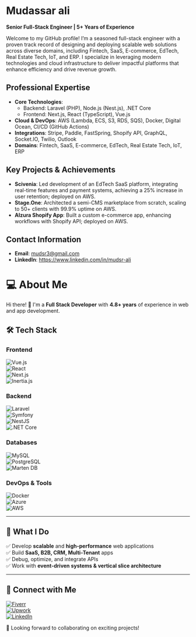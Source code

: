 # Mudassar ali  
**Senior Full-Stack Engineer | 5+ Years of Experience** 

Welcome to my GitHub profile! I’m a seasoned full-stack engineer with a proven track record of designing and deploying scalable web solutions across diverse domains, including Fintech, SaaS, E-commerce, EdTech, Real Estate Tech, IoT, and ERP. I specialize in leveraging modern technologies and cloud infrastructure to deliver impactful platforms that enhance efficiency and drive revenue growth.

## Professional Expertise  
- **Core Technologies**:  
  - Backend: Laravel (PHP), Node.js (Nest.js), .NET Core  
  - Frontend: Next.js, React (TypeScript), Vue.js  
- **Cloud & DevOps**: AWS (Lambda, ECS, S3, RDS, SQS), Docker, Digital Ocean, CI/CD (GitHub Actions)  
- **Integrations**: Stripe, Paddle, FastSpring, Shopify API, GraphQL, Socket.IO, Twilio, Outlook  
- **Domains**: Fintech, SaaS, E-commerce, EdTech, Real Estate Tech, IoT, ERP  

## Key Projects & Achievements  
- **Scivenia**: Led development of an EdTech SaaS platform, integrating real-time features and payment systems, achieving a 25% increase in user retention; deployed on AWS.  
- **Stage.One**: Architected a semi-CMS marketplace from scratch, scaling to 50+ clients with 99.9% uptime on AWS.  
- **Alzura Shopify App**: Built a custom e-commerce app, enhancing workflows with Shopify API; deployed on AWS.  


## Contact Information  
- **Email**: mudsr3@gmail.com
- **LinkedIn**: https://www.linkedin.com/in/mudsr-ali

# 💻 About Me  

Hi there! 👋 I'm a **Full Stack Developer** with **4.8+ years** of experience in web and app development.  

## 🛠️ Tech Stack  

### **Frontend**  
![Vue.js](https://img.shields.io/badge/Vue.js-4FC08D?style=for-the-badge&logo=vue.js&logoColor=white)  
![React](https://img.shields.io/badge/React-61DAFB?style=for-the-badge&logo=react&logoColor=black)  
![Next.js](https://img.shields.io/badge/Next.js-000000?style=for-the-badge&logo=next.js&logoColor=white)  
![Inertia.js](https://img.shields.io/badge/Inertia.js-8B5CF6?style=for-the-badge&logo=inertia&logoColor=white)  

### **Backend**  
![Laravel](https://img.shields.io/badge/Laravel-FF2D20?style=for-the-badge&logo=laravel&logoColor=white)  
![Symfony](https://img.shields.io/badge/Symfony-000000?style=for-the-badge&logo=symfony&logoColor=white)  
![NestJS](https://img.shields.io/badge/NestJS-E0234E?style=for-the-badge&logo=nestjs&logoColor=white)  
![.NET Core](https://img.shields.io/badge/.NET_Core-512BD4?style=for-the-badge&logo=.net&logoColor=white)  

### **Databases**  
![MySQL](https://img.shields.io/badge/MySQL-4479A1?style=for-the-badge&logo=mysql&logoColor=white)  
![PostgreSQL](https://img.shields.io/badge/PostgreSQL-336791?style=for-the-badge&logo=postgresql&logoColor=white)  
![Marten DB](https://img.shields.io/badge/Marten_DB-005F80?style=for-the-badge&logo=postgresql&logoColor=white)  

### **DevOps & Tools**  
![Docker](https://img.shields.io/badge/Docker-2496ED?style=for-the-badge&logo=docker&logoColor=white)  
![Azure](https://img.shields.io/badge/Azure-0078D4?style=for-the-badge&logo=microsoft-azure&logoColor=white)  
![AWS](https://img.shields.io/badge/AWS-232F3E?style=for-the-badge&logo=amazon-aws&logoColor=white)  

---

## 🌟 What I Do  
✅ Develop **scalable** and **high-performance** web applications  
✅ Build **SaaS, B2B, CRM, Multi-Tenant** apps  
✅ Debug, optimize, and integrate APIs  
✅ Work with **event-driven systems & vertical slice architecture**  

---

## 🔗 Connect with Me  

[![Fiverr](https://img.shields.io/badge/Fiverr-1DBF73?style=for-the-badge&logo=fiverr&logoColor=white)](your_fiverr_link)  
[![Upwork](https://img.shields.io/badge/Upwork-6FDA44?style=for-the-badge&logo=upwork&logoColor=white)](your_upwork_link)  
[![LinkedIn](https://img.shields.io/badge/LinkedIn-0077B5?style=for-the-badge&logo=linkedin&logoColor=white)](your_linkedin_link)  

🚀 Looking forward to collaborating on exciting projects!  



